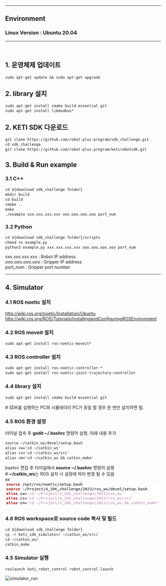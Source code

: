 ***
## Environment

### Linux Version : Ubuntu 20.04
***

<br>

## 1. 운영체제 업데이트
~~~
sudo apt-get update && sudo apt-get upgrade
~~~

## 2. library 설치
~~~
sudo apt-get install cmake build-essential git 
sudo apt-get install libmodbus*
~~~

## 2. KETI SDK 다운로드
~~~
git clone https://github.com/robot-plus-program/sdk_challenge.git
cd sdk_challenge
git clone https://github.com/robot-plus-program/ketirobotsdk.git
~~~

## 3. Build & Run example
### 3.1 C++
~~~
cd ${download sdk_challenge folder}
mkdir build
cd build
cmake ..
make
./example xxx.xxx.xxx.xxx ooo.ooo.ooo.ooo port_num
~~~
### 3.2 Python
~~~
cd ${download sdk_challenge folder}/scripts
chmod +x example.py
python3 example.py xxx.xxx.xxx.xxx ooo.ooo.ooo.ooo port_num
~~~
xxx.xxx.xxx.xxx : Robot IP address<br>
ooo.ooo.ooo.ooo : Gripper IP address<br>
port_num : Gripper port number<br>

***
## 4. Simulator
### 4.1 ROS noetic 설치<br>
http://wiki.ros.org/noetic/Installation/Ubuntu<br>
http://wiki.ros.org/ROS/Tutorials/InstallingandConfiguringROSEnvironment<br>

### 4.2 ROS moveit 설치
~~~
sudo apt-get install ros-noetic-moveit*
~~~

### 4.3 ROS controller 설치
~~~
sudo apt-get install ros-noetic-controller-*
sudo apt-get install ros-noetic-joint-trajectory-controller
~~~

### 4.4 library 설치
~~~
sudo apt-get install cmake build-essential git 
~~~
\# SDK를 실행하는 PC와 시뮬레이터 PC가 동일 할 경우 한 번만 설치하면 됨.

### 4.5 ROS 환경 설정
터미널 접속 후 **gedit ~/.bashrc** 명령어 실행, 아래 내용 추가  
~~~
source ~/catkin_ws/devel/setup.bash
alias cw='cd ~/catkin_ws'
alias cs='cd ~/catkin_ws/src'
alias cm='cd ~/catkin_ws && catkin_make'
~~~
bashrc 편집 후 터미널에서 **source ~/.bashrc** 명령어 실행  
\# **~/catkin_ws**는 ROS 설치 시 설정에 따라 변경 될 수 있음  
ex<br>
![ros_environment_example](./imgs/ros_environment_example.png)

### 4.6 ROS workspace로 source code 복사 및 빌드
~~~
cd ${download sdk_challenge folder}
cp -r keti_sdk_simulator/ ~/catkin_ws/src/
cd ~/catkin_ws/
catkin_make
~~~

### 4.5 Simulator 실행
~~~
roslaunch keti_robot_control robot_control.launch
~~~
![simulator_run](./imgs/simulator_run.png)
